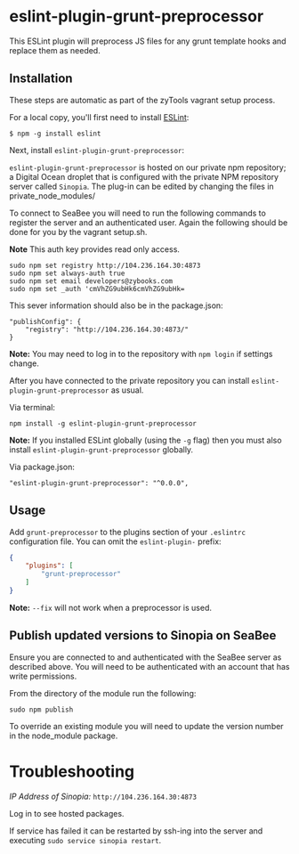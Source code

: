 # eslint-plugin-grunt-preprocessor

This ESLint plugin will preprocess JS files for any grunt template hooks and replace them as needed.

## Installation

These steps are automatic as part of the zyTools vagrant setup process.

For a local copy, you'll first need to install [ESLint](http://eslint.org):

```
$ npm -g install eslint
```

Next, install `eslint-plugin-grunt-preprocessor`:

`eslint-plugin-grunt-preprocessor` is hosted on our private npm repository; a Digital Ocean droplet that is configured with the private NPM repository server called `Sinopia`. The plug-in can be edited by changing the files in private_node_modules/

To connect to SeaBee you will need to run the following commands to register the server and an authenticated user. Again the following should be done for you by the vagrant setup.sh.

**Note** This auth key provides read only access.

```
sudo npm set registry http://104.236.164.30:4873
sudo npm set always-auth true
sudo npm set email developers@zybooks.com
sudo npm set _auth 'cmVhZG9ubHk6cmVhZG9ubHk=
```

This sever information should also be in the package.json:
```
"publishConfig": {
    "registry": "http://104.236.164.30:4873/"
}
```

**Note:** You may need to log in to the repository with `npm login` if settings change.

After you have connected to the private repository you can install `eslint-plugin-grunt-preprocessor` as usual.

Via terminal:
```
npm install -g eslint-plugin-grunt-preprocessor
```

**Note:** If you installed ESLint globally (using the `-g` flag) then you must also install `eslint-plugin-grunt-preprocessor` globally.

Via package.json:
```
"eslint-plugin-grunt-preprocessor": "^0.0.0",
```


## Usage

Add `grunt-preprocessor` to the plugins section of your `.eslintrc` configuration file. You can omit the `eslint-plugin-` prefix:

```json
{
    "plugins": [
        "grunt-preprocessor"
    ]
}
```
**Note:** `--fix` will not work when a preprocessor is used.


## Publish updated versions to Sinopia on SeaBee

Ensure you are connected to and authenticated with the SeaBee server as described above. You will need to be authenticated with an account that has write permissions.

From the directory of the module run the following:
```
sudo npm publish
```

To override an existing module you will need to update the version number in the node_module package.

# Troubleshooting

*IP Address of Sinopia:* `http://104.236.164.30:4873`

Log in to see hosted packages.

If service has failed it can be restarted by ssh-ing into the server and executing `sudo service sinopia restart`.